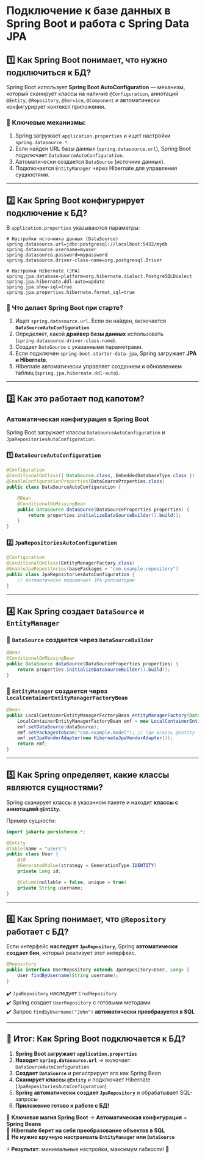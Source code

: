 # Подключение к базе данных в Spring Boot и работа с Spring Data JPA

## 1️⃣ Как Spring Boot понимает, что нужно подключиться к БД?
Spring Boot использует **Spring Boot AutoConfiguration** — механизм, который сканирует классы на наличие `@Configuration`, аннотаций `@Entity`, `@Repository`, `@Service`, `@Component` и автоматически конфигурирует контекст приложения.

### 🔹 Ключевые механизмы:
1. Spring загружает `application.properties` и ищет настройки `spring.datasource.*`.
2. Если найден URL базы данных (`spring.datasource.url`), Spring Boot подключает `DataSourceAutoConfiguration`.
3. Автоматически создается `DataSource` (источник данных).
4. Подключается `EntityManager` через Hibernate для управления сущностями.

---

## 2️⃣ Как Spring Boot конфигурирует подключение к БД?
В `application.properties` указываются параметры:

```properties
# Настройки источника данных (DataSource)
spring.datasource.url=jdbc:postgresql://localhost:5432/mydb
spring.datasource.username=myuser
spring.datasource.password=mypassword
spring.datasource.driver-class-name=org.postgresql.Driver

# Настройки Hibernate (JPA)
spring.jpa.database-platform=org.hibernate.dialect.PostgreSQLDialect
spring.jpa.hibernate.ddl-auto=update
spring.jpa.show-sql=true
spring.jpa.properties.hibernate.format_sql=true
```

### 🔹 Что делает Spring Boot при старте?
1. Ищет `spring.datasource.url`. Если он найден, включается **`DataSourceAutoConfiguration`**.
2. Определяет, какой **драйвер базы данных** использовать (`spring.datasource.driver-class-name`).
3. Создает `DataSource` с указанными параметрами.
4. Если подключен `spring-boot-starter-data-jpa`, Spring загружает **JPA и Hibernate**.
5. Hibernate автоматически управляет созданием и обновлением таблиц (`spring.jpa.hibernate.ddl-auto`).

---

## 3️⃣ Как это работает под капотом?
### **Автоматическая конфигурация в Spring Boot**
Spring Boot загружает классы `DataSourceAutoConfiguration` и `JpaRepositoriesAutoConfiguration`.

### **1️⃣ `DataSourceAutoConfiguration`**
```java
@Configuration
@ConditionalOnClass({ DataSource.class, EmbeddedDatabaseType.class })
@EnableConfigurationProperties(DataSourceProperties.class)
public class DataSourceAutoConfiguration {

    @Bean
    @ConditionalOnMissingBean
    public DataSource dataSource(DataSourceProperties properties) {
        return properties.initializeDataSourceBuilder().build();
    }
}
```
### **2️⃣ `JpaRepositoriesAutoConfiguration`**
```java
@Configuration
@ConditionalOnClass(EntityManagerFactory.class)
@EnableJpaRepositories(basePackages = "com.example.repository")
public class JpaRepositoriesAutoConfiguration {
    // Автоматически подключает JPA-репозитории
}
```

---

## 4️⃣ Как Spring создает `DataSource` и `EntityManager`
### **🔹 `DataSource` создается через `DataSourceBuilder`**
```java
@Bean
@ConditionalOnMissingBean
public DataSource dataSource(DataSourceProperties properties) {
    return properties.initializeDataSourceBuilder().build();
}
```

### **🔹 `EntityManager` создается через `LocalContainerEntityManagerFactoryBean`**
```java
@Bean
public LocalContainerEntityManagerFactoryBean entityManagerFactory(DataSource dataSource) {
    LocalContainerEntityManagerFactoryBean emf = new LocalContainerEntityManagerFactoryBean();
    emf.setDataSource(dataSource);
    emf.setPackagesToScan("com.example.model"); // Где искать @Entity
    emf.setJpaVendorAdapter(new HibernateJpaVendorAdapter());
    return emf;
}
```

---

## 5️⃣ Как Spring определяет, какие классы являются сущностями?
Spring сканирует классы в указанном пакете и находит **классы с аннотацией `@Entity`**.

Пример сущности:
```java
import jakarta.persistence.*;

@Entity
@Table(name = "users")
public class User {
    @Id
    @GeneratedValue(strategy = GenerationType.IDENTITY)
    private Long id;

    @Column(nullable = false, unique = true)
    private String username;
}
```

---

## 6️⃣ Как Spring понимает, что `@Repository` работает с БД?
Если интерфейс **наследует `JpaRepository`**, Spring **автоматически создает бин**, который реализует этот интерфейс.

```java
@Repository
public interface UserRepository extends JpaRepository<User, Long> {
    User findByUsername(String username);
}
```

✔️ `JpaRepository` наследует `CrudRepository`  
✔️ Spring создает `UserRepository` с готовыми методами  
✔️ Запрос `findByUsername("John")` **автоматически преобразуется в SQL**  

---

## 📌 Итог: Как Spring Boot подключается к БД?
1. **Spring Boot загружает `application.properties`**
2. **Находит `spring.datasource.url`** → включает `DataSourceAutoConfiguration`
3. **Создает `DataSource`** и регистрирует его как Spring Bean
4. **Сканирует классы `@Entity`** и подключает Hibernate (`JpaRepositoriesAutoConfiguration`)
5. **Spring автоматически создает `JpaRepository`** и обрабатывает SQL-запросы
6. **Приложение готово к работе с БД!**

🔹 **Ключевая магия Spring Boot** → **Автоматическая конфигурация** + **Spring Beans**  
🔹 **Hibernate берет на себя преобразование объектов в SQL**  
🔹 **Не нужно вручную настраивать `EntityManager` или `DataSource`**  

⚡ **Результат**: минимальные настройки, максимум гибкости! 🚀


